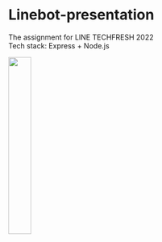 # Linebot-presentation
The assignment for LINE TECHFRESH 2022 <br>
Tech stack: Express + Node.js

<img src="https://user-images.githubusercontent.com/96834013/164981668-2f19c1b4-4de6-434d-baba-2b422323a9ce.png" width="30%">

